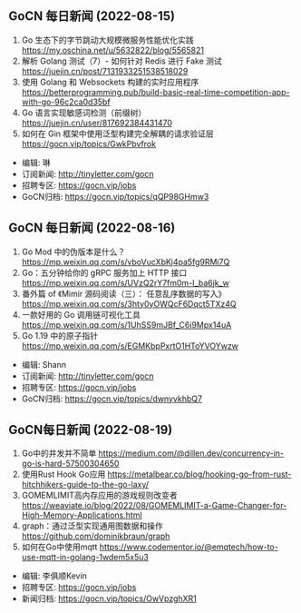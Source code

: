 ## GoCN 每日新闻 (2022-08-15)

1. Go 生态下的字节跳动大规模微服务性能优化实践 https://my.oschina.net/u/5632822/blog/5565821
2. 解析 Golang 测试（7）- 如何针对 Redis 进行 Fake 测试 https://juejin.cn/post/7131933251538518029
3. 使用 Golang 和 Websockets 构建的实时应用程序 https://betterprogramming.pub/build-basic-real-time-competition-app-with-go-96c2ca0d35bf
4. Go 语言实现敏感词检测（前缀树）https://juejin.cn/user/817692384431470
5. 如何在 Gin 框架中使用泛型构建完全解耦的请求验证层 https://gocn.vip/topics/GwkPbvfrok

- 编辑: 琳 
- 订阅新闻: http://tinyletter.com/gocn
- 招聘专区: https://gocn.vip/jobs
- GoCN归档: https://gocn.vip/topics/qQP98GHmw3

## GoCN 每日新闻 (2022-08-16)

1. Go Mod 中的伪版本是什么？ https://mp.weixin.qq.com/s/vboVucXbKj4pa5fg9RMi7Q
2. Go：五分钟给你的 gRPC 服务加上 HTTP 接口 https://mp.weixin.qq.com/s/UVzQ2rY7fm0m-I_ba6jk_w
3. 番外篇 of 《Mimir 源码阅读（三）： 任意乱序数据的写入》
https://mp.weixin.qq.com/s/3hty0yOWQcF6Dqct5TXz4Q
4. 一款好用的 Go 调用链可视化工具 https://mp.weixin.qq.com/s/1UhSS9mJBf_C6j9Mpx14uA
5. Go 1.19 中的原子指针 https://mp.weixin.qq.com/s/EGMKbpPxrtO1HToYVOYwzw

- 编辑: Shann 
- 订阅新闻: http://tinyletter.com/gocn
- 招聘专区: https://gocn.vip/jobs
- GoCN归档: https://gocn.vip/topics/dwnyvkhbQ7

## GoCN每日新闻 (2022-08-19)

1. Go中的并发并不简单 https://medium.com/@dillen.dev/concurrency-in-go-is-hard-57500304650
2. 使用Rust Hook Go应用 https://metalbear.co/blog/hooking-go-from-rust-hitchhikers-guide-to-the-go-laxy/
3. GOMEMLIMIT高内存应用的游戏规则改变者 https://weaviate.io/blog/2022/08/GOMEMLIMIT-a-Game-Changer-for-High-Memory-Applications.html
4. graph：通过泛型实现通用图数据和操作 https://github.com/dominikbraun/graph
5. 如何在Go中使用mqtt https://www.codementor.io/@emqtech/how-to-use-mqtt-in-golang-1wdem5x5u3

* 编辑: 李俱顺Kevin
* 招聘专区: https://gocn.vip/jobs
* 新闻归档: https://gocn.vip/topics/OwVpzghXR1
